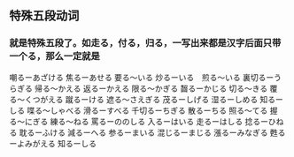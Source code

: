 ## 特殊五段动词
### 就是特殊五段了。如走る，付る，归る，一写出来都是汉字后面只带一个る，那么一定就是
嘲るーあざける
焦るーあせる
要る〜いる
炒るーいる　煎る〜いる
裏切るーうらぎる
帰る〜かえる
返るーかえる
限る〜かぎる
齧るーかじる
切る〜きる
覆る〜くつがえる
蹴るーける
遮る〜さえぎる
茂るーしげる
湿るーしめる
知るーしる
喋る〜しゃべる
滑るーすべる
千切るーちぎる
散るーちる
照る〜てる
握る〜にぎる
練る〜ねる
罵るーののしる
入るーはいる
走るーはしる
捻るーひねる
耽るーふける
減るーへる
参るーまいる
混じるーまじる
漲るーみなぎる
甦るーよみがえる
知るーしる